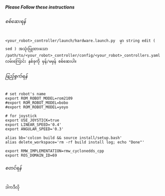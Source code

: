 ##### Please Follow these instructions

###### စစ်ဆေးရန်
```
<your_robot>_controller/launch/hardware.launch.py  မှာ string edit ( sed ) အသုံးပြုထားသော
/path/to/<your_robot>_controller/config/<your_robot>_controllers.yaml 
လမ်းကြောင်း နှစ်ခုကို မှန်/မမှန် စစ်ဆေးပါ။
```

###### ဖြည့်စွက်ရန်
```
# set robot's name
export ROM_ROBOT_MODEL=rom2109
#export ROM_ROBOT_MODEL=bobo
#export ROM_ROBOT_MODEL=yoyo

# for joystick
export USE_JOYSTICK=true
export LINEAR_SPEED='0.4'
export ANGULAR_SPEED='0.3'

alias bb='colcon build && source install/setup.bash'
alias delete_workspace='rm -rf build install log; echo "Done"'

export RMW_IMPLEMENTATION=rmw_cyclonedds_cpp
export ROS_DOMAIN_ID=69
```

###### စတင်ရန်
```
ဒါကဒီလို
```